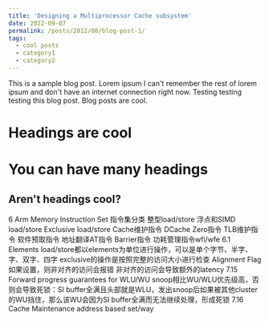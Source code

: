```yaml
---
title: 'Designing a Multiprocessor Cache subsystem'
date: 2022-09-07
permalink: /posts/2012/08/blog-post-1/
tags:
  - cool posts
  - category1
  - category2
---
```


This is a sample blog post. Lorem ipsum I can't remember the rest of lorem ipsum and don't have an internet connection right now. Testing testing testing this blog post. Blog posts are cool.

Headings are cool
======

You can have many headings
======

Aren't headings cool?
------

6 Arm Memory Instruction Set
	指令集分类
		整型load/store
		浮点和SIMD load/store
		Exclusive load/store
		Cache维护指令
		DCache Zero指令
		TLB维护指令
		软件预取指令
		地址翻译AT指令
		Barrier指令
		功耗管理指令wfi/wfe
	6.1 Elements
		load/store都以elements为单位进行操作，可以是单个字节、半字、字、双字、四字
		exclusive的操作是按照完整的访问大小进行检查
		Alignment Flag如果设置，则非对齐的访问会报错
		非对齐的访问会导致额外的latency
	7.15 Forward progress guarantees for WLU/WU
		snoop相比WU/WLU优先级高，否则会导致死锁：SI buffer全满且头部就是WLU，发出snoop后如果被其他cluster的WU挡住，那么该WU会因为SI buffer全满而无法继续处理，形成死锁
	7.16 Cache Maintenance
		address based
		set/way
